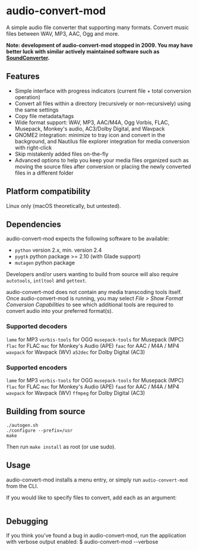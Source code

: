 audio-convert-mod
======
A simple audio file converter that supporting many formats. Convert music files
between WAV, MP3, AAC, Ogg and more.

**Note: development of audio-convert-mod stopped in 2009. You may have better
luck with similar actively maintained software such as [SoundConverter](http://soundconverter.org/).**

## Features
* Simple interface with progress indicators (current file + total conversion
  operation)
* Convert all files within a directory (recursively or non-recursively) using
  the same settings
* Copy file metadata/tags
* Wide format support: WAV, MP3, AAC/M4A, Ogg Vorbis, FLAC, Musepack, Monkey's
  audio, AC3/Dolby Digital, and Wavpack
* GNOME2 integration: minimize to tray icon and convert in the background, and
  Nautilus file explorer integration for media conversion with right-click
* Skip mistakenly added files on-the-fly
* Advanced options to help you keep your media files organized such as moving
  the source files after conversion or placing the newly converted files in a
  different folder

## Platform compatibility
Linux only (macOS theoretically, but untested).

## Dependencies
audio-convert-mod expects the following software to be available:
* `python` version 2.x, min. version 2.4
* `pygtk` python package >= 2.10 (with Glade support)
* `mutagen` python package

Developers and/or users wanting to build from source will also require `autotools`, `intltool` and `gettext`.


audio-convert-mod does not contain any media transcoding tools itself. Once
audio-convert-mod is running, you may select *File > Show Format Conversion
Capabilities* to see which additional tools are required to convert audio into
your preferred format(s). 

### Supported decoders
`lame` for MP3
`vorbis-tools` for OGG
`musepack-tools` for Musepack (MPC)
`flac` for FLAC
`mac` for Monkey's Audio (APE)
`faac` for AAC / M4A / MP4
`wavpack` for Wavpack (WV)
`a52dec` for Dolby Digital (AC3)

### Supported encoders
`lame` for MP3
`vorbis-tools` for OGG
`musepack-tools` for Musepack (MPC)
`flac` for FLAC
`mac` for Monkey's Audio (APE)
`faad` for AAC / M4A / MP4
`wavpack` for Wavpack (WV)
`ffmpeg` for Dolby Digital (AC3)

## Building from source
```
./autogen.sh
./configure --prefix=/usr
make
```
Then run `make install` as root (or use sudo).

## Usage
audio-convert-mod installs a menu entry, or simply run `audio-convert-mod` from
the CLI.

If you would like to specify files to convert, add each as an argument:
```audio-convert-mod /path/to/File1.mp3 /path/to/File2.ogg [...]
```

## Debugging
If you think you've found a bug in audio-convert-mod, run the application with
verbose output enabled:
  $ audio-convert-mod --verbose
